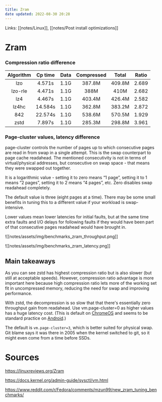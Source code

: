```yaml
---
title: Zram
date updated: 2022-08-30 20:28
---
```


Links: [[notes/Linux]], [[notes/Post install optimizations]]

# Zram

### Compression ratio difference

| Algorithm | Cp time | Data | Compressed |  Total | Ratio |
| :-------: | :-----: | :--: | :--------: | :----: | :---: |
|    lzo    |  4.571s | 1.1G |   387.8M   | 409.8M | 2.689 |
|  lzo-rle  |  4.471s | 1.1G |    388M    |  410M  | 2.682 |
|    lz4    |  4.467s | 1.1G |   403.4M   | 426.4M | 2.582 |
|   lz4hc   | 14.584s | 1.1G |   362.8M   | 383.2M | 2.872 |
|    842    | 22.574s | 1.1G |   538.6M   | 570.5M | 1.929 |
|    zstd   |  7.897s | 1.1G |   285.3M   | 298.8M | 3.961 |

### Page-cluster values, latency difference

page-cluster controls the number of pages up to which consecutive pages are read in from swap in a single attempt. This is the swap counterpart to page cache readahead. The mentioned consecutivity is not in terms of virtual/physical addresses, but consecutive on swap space - that means they were swapped out together.

It is a logarithmic value - setting it to zero means “1 page”, setting it to 1 means “2 pages”, setting it to 2 means “4 pages”, etc. Zero disables swap readahead completely.

The default value is three (eight pages at a time). There may be some small benefits in tuning this to a different value if your workload is swap-intensive.

Lower values mean lower latencies for initial faults, but at the same time extra faults and I/O delays for following faults if they would have been part of that consecutive pages readahead would have brought in.

![[notes/assets/img/benchmarks_zram_throughput.png]]

![[notes/assets/img/benchmarks_zram_latency.png]]

## Main takeaways

As you can see zstd has highest compression ratio but is also slower (but still at acceptable speeds). However, compression ratio advantage is more important here because high compression ratio lets more of the working set fit in uncompressed memory, reducing the need for swap and improving performance.

With zstd, the decompression is so slow that that there's essentially zero throughput gain from readahead. Use vm.page-cluster=0 as higher values has a huge latency cost. (This is default on [ChromeOS](https://bugs.chromium.org/p/chromium/issues/detail?id=263561#c16=) and seems to be standard practice on [Android](https://cs.android.com/search?q=page-cluster&start=21).)

The default is `vm.page-cluster=3`, which is better suited for physical swap. Git blame says it was there in 2005 when the kernel switched to git, so it might even come from a time before SSDs.

# Sources

<https://linuxreviews.org/Zram>

<https://docs.kernel.org/admin-guide/sysctl/vm.html>

<https://www.reddit.com/r/Fedora/comments/mzun99/new_zram_tuning_benchmarks/>
